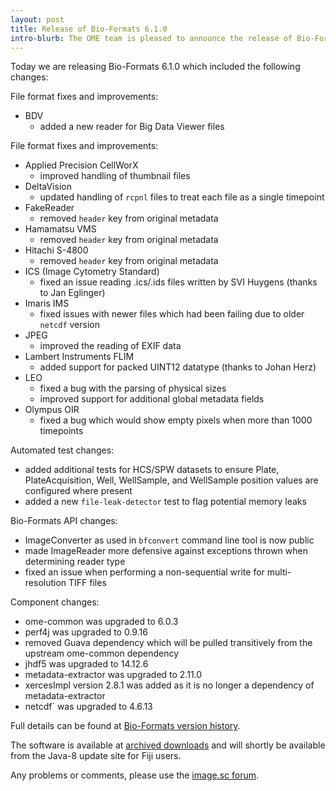 ```yaml
---
layout: post
title: Release of Bio-Formats 6.1.0
intro-blurb: The OME team is pleased to announce the release of Bio-Formats 6.1.0
---
```


Today we are releasing Bio-Formats 6.1.0 which included the following changes:
 
File format fixes and improvements:

* BDV
  * added a new reader for Big Data Viewer files

File format fixes and improvements:

* Applied Precision CellWorX
  * improved handling of thumbnail files
* DeltaVision
  * updated handling of `rcpnl` files to treat each file as a single timepoint
* FakeReader
  * removed `header` key from original metadata
* Hamamatsu VMS
  * removed `header` key from original metadata
* Hitachi S-4800
  * removed `header` key from original metadata
* ICS (Image Cytometry Standard)
  * fixed an issue reading .ics/.ids files written by SVI Huygens (thanks to Jan Eglinger)
* Imaris IMS
  * fixed issues with newer files which had been failing due to older `netcdf` version
* JPEG
  * improved the reading of EXIF data
* Lambert Instruments FLIM
  * added support for packed UINT12 datatype (thanks to Johan Herz)
* LEO
  * fixed a bug with the parsing of physical sizes
  * improved support for additional global metadata fields
* Olympus OIR
  * fixed a bug which would show empty pixels when more than 1000 timepoints

Automated test changes:

* added additional tests for HCS/SPW datasets to ensure Plate, PlateAcquisition, Well, WellSample, and WellSample position values are configured where present
* added a new `file-leak-detector` test to flag potential memory leaks

Bio-Formats API changes:

* ImageConverter as used in `bfconvert` command line tool is now public
* made ImageReader more defensive against exceptions thrown when determining reader type
* fixed an issue when performing a non-sequential write for multi-resolution TIFF files

Component changes:

* ome-common was upgraded to 6.0.3
* perf4j was upgraded to 0.9.16
* removed Guava dependency which will be pulled transitively from the 
  upstream ome-common dependency
* jhdf5 was upgraded to 14.12.6
* metadata-extractor was upgraded to 2.11.0
* xercesImpl version 2.8.1 was added as it is no longer a dependency of metadata-extractor
* netcdf` was upgraded to 4.6.13

Full details can be found at [Bio-Formats version history](https://docs.openmicroscopy.org/bio-formats/6.1.0/about/whats-new.html).

The software is available at [archived downloads](https://downloads.openmicroscopy.org/bio-formats/6.1.0)
and will shortly be available from the Java-8 update site for Fiji users.

Any problems or comments, please use the [image.sc forum](https://forum.image.sc/tags/bio-formats).
